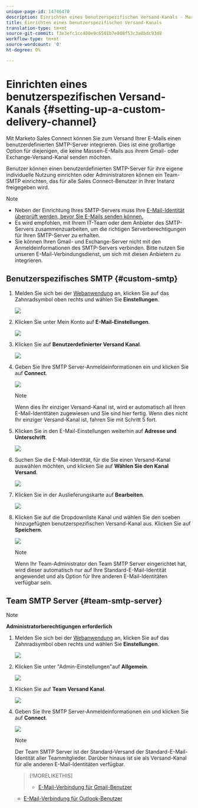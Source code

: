 ```yaml
---
unique-page-id: 14746470
description: Einrichten eines benutzerspezifischen Versand-Kanals - Marketing Docs - Produktdokumentation
title: Einrichten eines benutzerspezifischen Versand-Kanals
translation-type: tm+mt
source-git-commit: f3e3efc1cc480e9c6501b7e808f53c3a8bdc93d8
workflow-type: tm+mt
source-wordcount: '0'
ht-degree: 0%

---
```



# Einrichten eines benutzerspezifischen Versand-Kanals {#setting-up-a-custom-delivery-channel}

Mit Marketo Sales Connect können Sie zum Versand Ihrer E-Mails einen benutzerdefinierten SMTP-Server integrieren. Dies ist eine großartige Option für diejenigen, die keine Massen-E-Mails aus ihrem Gmail- oder Exchange-Versand-Kanal senden möchten.

Benutzer können einen benutzerdefinierten SMTP-Server für ihre eigene individuelle Nutzung einrichten oder Administratoren können ein Team-SMTP einrichten, das für alle Sales Connect-Benutzer in Ihrer Instanz freigegeben wird.

>[!NOTE]
>
>* Neben der Einrichtung Ihres SMTP-Servers muss Ihre [E-Mail-Identität überprüft werden, bevor Sie E-Mails senden können.](/help/marketo/product-docs/marketo-sales-connect/getting-started/email-settings/verify-your-email.md)
>* Es wird empfohlen, mit Ihrem IT-Team oder dem Anbieter des SMTP-Servers zusammenzuarbeiten, um die richtigen Serverberechtigungen für Ihren SMTP-Server zu erhalten.
>* Sie können Ihren Gmail- und Exchange-Server nicht mit den Anmeldeinformationen des SMTP-Servers verbinden. Bitte nutzen Sie unseren E-Mail-Verbindungsdienst, um sich mit diesen Anbietern zu integrieren.


## Benutzerspezifisches SMTP {#custom-smtp}

1. Melden Sie sich bei der [Webanwendung](https://toutapp.com/login) an, klicken Sie auf das Zahnradsymbol oben rechts und wählen Sie **Einstellungen**.

   ![](assets/setting-up-a-custom-delivery-channel-1.png)

1. Klicken Sie unter Mein Konto auf **E-Mail-Einstellungen**.

   ![](assets/setting-up-a-custom-delivery-channel-2.png)

1. Klicken Sie auf **Benutzerdefinierter Versand Kanal**.

   ![](assets/setting-up-a-custom-delivery-channel-3.png)

1. Geben Sie Ihre SMTP Server-Anmeldeinformationen ein und klicken Sie auf **Connect**.

   ![](assets/setting-up-a-custom-delivery-channel-4.png)

   >[!NOTE]
   >
   >Wenn dies Ihr einziger Versand-Kanal ist, wird er automatisch all Ihren E-Mail-Identitäten zugewiesen und Sie sind hier fertig. Wenn dies nicht Ihr einziger Versand-Kanal ist, fahren Sie mit Schritt 5 fort.

1. Klicken Sie in den E-Mail-Einstellungen weiterhin auf **Adresse und Unterschrift**.

   ![](assets/setting-up-a-custom-delivery-channel-5.png)

1. Suchen Sie die E-Mail-Identität, für die Sie einen Versand-Kanal auswählen möchten, und klicken Sie auf **Wählen Sie den Kanal Versand**.

   ![](assets/setting-up-a-custom-delivery-channel-6.png)

1. Klicken Sie in der Auslieferungskarte auf **Bearbeiten**.

   ![](assets/setting-up-a-custom-delivery-channel-7.png)

1. Klicken Sie auf die Dropdownliste Kanal und wählen Sie den soeben hinzugefügten benutzerspezifischen Versand-Kanal aus. Klicken Sie auf **Speichern**.

   ![](assets/setting-up-a-custom-delivery-channel-8.png)

   >[!NOTE]
   >
   >Wenn Ihr Team-Administrator den Team SMTP Server eingerichtet hat, wird dieser automatisch nur auf Ihre Standard-E-Mail-Identität angewendet und als Option für Ihre anderen E-Mail-Identitäten verfügbar sein.

## Team SMTP Server {#team-smtp-server}

>[!NOTE]
>
>**Administratorberechtigungen erforderlich**

1. Melden Sie sich bei der [Webanwendung](https://toutapp.com/login) an, klicken Sie auf das Zahnradsymbol oben rechts und wählen Sie **Einstellungen**.

   ![](assets/setting-up-a-custom-delivery-channel-9.png)

1. Klicken Sie unter &quot;Admin-Einstellungen&quot;auf **Allgemein**.

   ![](assets/setting-up-a-custom-delivery-channel-10.png)

1. Klicken Sie auf **Team Versand Kanal**.

   ![](assets/setting-up-a-custom-delivery-channel-11.png)

1. Geben Sie Ihre SMTP Server-Anmeldeinformationen ein und klicken Sie auf **Connect**.

   ![](assets/setting-up-a-custom-delivery-channel-12.png)

   >[!NOTE]
   >
   >Der Team SMTP Server ist der Standard-Versand der Standard-E-Mail-Identität aller Teammitglieder. Darüber hinaus ist sie als Versand-Kanal für alle anderen E-Mail-Identitäten verfügbar.

   >[!MORELIKETHIS]
   >
   >* [E-Mail-Verbindung für Gmail-Benutzer](/help/marketo/product-docs/marketo-sales-connect/email-plugins/gmail/email-connection-for-gmail-users.md)
      >
      >
   * [E-Mail-Verbindung für Outlook-Benutzer](/help/marketo/product-docs/marketo-sales-connect/email-plugins/msc-for-outlook/email-connection-for-outlook-users.md)

